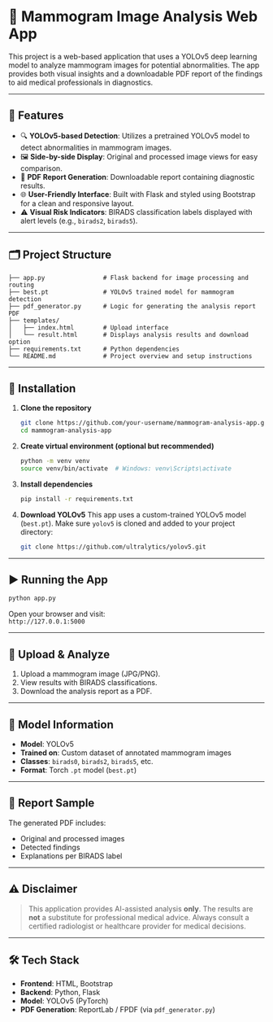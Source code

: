 

# 🩻 Mammogram Image Analysis Web App

This project is a web-based application that uses a YOLOv5 deep learning model to analyze mammogram images for potential abnormalities. The app provides both visual insights and a downloadable PDF report of the findings to aid medical professionals in diagnostics.

---

## 🚀 Features

- 🔍 **YOLOv5-based Detection**: Utilizes a pretrained YOLOv5 model to detect abnormalities in mammogram images.
- 🖼️ **Side-by-side Display**: Original and processed image views for easy comparison.
- 📄 **PDF Report Generation**: Downloadable report containing diagnostic results.
- 🌐 **User-Friendly Interface**: Built with Flask and styled using Bootstrap for a clean and responsive layout.
- ⚠️ **Visual Risk Indicators**: BIRADS classification labels displayed with alert levels (e.g., `birads2`, `birads5`).

---

## 🗂️ Project Structure

```
├── app.py                # Flask backend for image processing and routing
├── best.pt               # YOLOv5 trained model for mammogram detection
├── pdf_generator.py      # Logic for generating the analysis report PDF
├── templates/
│   ├── index.html        # Upload interface
│   └── result.html       # Displays analysis results and download option
├── requirements.txt      # Python dependencies
└── README.md             # Project overview and setup instructions
```

---

## 🔧 Installation

1. **Clone the repository**
   ```bash
   git clone https://github.com/your-username/mammogram-analysis-app.git
   cd mammogram-analysis-app
   ```

2. **Create virtual environment (optional but recommended)**
   ```bash
   python -m venv venv
   source venv/bin/activate  # Windows: venv\Scripts\activate
   ```

3. **Install dependencies**
   ```bash
   pip install -r requirements.txt
   ```

4. **Download YOLOv5**
   This app uses a custom-trained YOLOv5 model (`best.pt`). Make sure `yolov5` is cloned and added to your project directory:
   ```bash
   git clone https://github.com/ultralytics/yolov5.git
   ```

---

## ▶️ Running the App

```bash
python app.py
```

Open your browser and visit:  
`http://127.0.0.1:5000`

---

## 📁 Upload & Analyze

1. Upload a mammogram image (JPG/PNG).
2. View results with BIRADS classifications.
3. Download the analysis report as a PDF.

---

## 🧠 Model Information

- **Model**: YOLOv5
- **Trained on**: Custom dataset of annotated mammogram images
- **Classes**: `birads0`, `birads2`, `birads5`, etc.
- **Format**: Torch `.pt` model (`best.pt`)

---

## 📄 Report Sample

The generated PDF includes:
- Original and processed images
- Detected findings
- Explanations per BIRADS label

---

## ⚠️ Disclaimer

> This application provides AI-assisted analysis **only**. The results are **not** a substitute for professional medical advice. Always consult a certified radiologist or healthcare provider for medical decisions.

---

## 🛠️ Tech Stack

- **Frontend**: HTML, Bootstrap
- **Backend**: Python, Flask
- **Model**: YOLOv5 (PyTorch)
- **PDF Generation**: ReportLab / FPDF (via `pdf_generator.py`)


